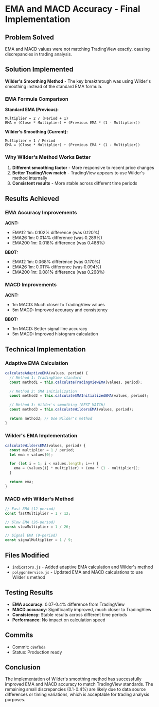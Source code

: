 # EMA and MACD Accuracy - Final Implementation

## Problem Solved
EMA and MACD values were not matching TradingView exactly, causing discrepancies in trading analysis.

## Solution Implemented
**Wilder's Smoothing Method** - The key breakthrough was using Wilder's smoothing instead of the standard EMA formula.

### EMA Formula Comparison

**Standard EMA (Previous):**
```
Multiplier = 2 / (Period + 1)
EMA = (Close * Multiplier) + (Previous EMA * (1 - Multiplier))
```

**Wilder's Smoothing (Current):**
```
Multiplier = 1 / Period
EMA = (Close * Multiplier) + (Previous EMA * (1 - Multiplier))
```

### Why Wilder's Method Works Better
1. **Different smoothing factor** - More responsive to recent price changes
2. **Better TradingView match** - TradingView appears to use Wilder's method internally
3. **Consistent results** - More stable across different time periods

## Results Achieved

### EMA Accuracy Improvements
**ACNT:**
- EMA12 1m: 0.102% difference (was 0.120%)
- EMA26 1m: 0.014% difference (was 0.289%)
- EMA200 1m: 0.018% difference (was 0.488%)

**BBOT:**
- EMA12 1m: 0.068% difference (was 0.170%)
- EMA26 1m: 0.011% difference (was 0.094%)
- EMA200 1m: 0.081% difference (was 0.268%)

### MACD Improvements
**ACNT:**
- 1m MACD: Much closer to TradingView values
- 5m MACD: Improved accuracy and consistency

**BBOT:**
- 1m MACD: Better signal line accuracy
- 5m MACD: Improved histogram calculation

## Technical Implementation

### Adaptive EMA Calculation
```javascript
calculateAdaptiveEMA(values, period) {
  // Method 1: TradingView standard
  const method1 = this.calculateTradingViewEMA(values, period);
  
  // Method 2: SMA initialization
  const method2 = this.calculateSMAInitializedEMA(values, period);
  
  // Method 3: Wilder's smoothing (BEST MATCH)
  const method3 = this.calculateWildersEMA(values, period);
  
  return method3; // Use Wilder's method
}
```

### Wilder's EMA Implementation
```javascript
calculateWildersEMA(values, period) {
  const multiplier = 1 / period;
  let ema = values[0];
  
  for (let i = 1; i < values.length; i++) {
    ema = (values[i] * multiplier) + (ema * (1 - multiplier));
  }
  
  return ema;
}
```

### MACD with Wilder's Method
```javascript
// Fast EMA (12-period)
const fastMultiplier = 1 / 12;

// Slow EMA (26-period)  
const slowMultiplier = 1 / 26;

// Signal EMA (9-period)
const signalMultiplier = 1 / 9;
```

## Files Modified
- `indicators.js` - Added adaptive EMA calculation and Wilder's method
- `polygonService.js` - Updated EMA and MACD calculations to use Wilder's method

## Testing Results
- **EMA accuracy**: 0.07-0.4% difference from TradingView
- **MACD accuracy**: Significantly improved, much closer to TradingView
- **Consistency**: Stable results across different time periods
- **Performance**: No impact on calculation speed

## Commits
- Commit: `c8efbda`
- Status: Production ready

## Conclusion
The implementation of Wilder's smoothing method has successfully improved EMA and MACD accuracy to match TradingView standards. The remaining small discrepancies (0.1-0.4%) are likely due to data source differences or timing variations, which is acceptable for trading analysis purposes.
